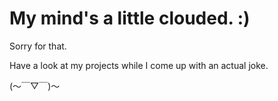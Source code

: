 # My mind's a little clouded. :)

Sorry for that.

Have a look at my projects while I come up with an actual joke.

(～￣▽￣)～
